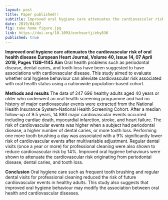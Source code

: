```yaml
---
layout: post
title: Paper published!!
subtitle: Improved oral hygiene care attenuates the cardiovascular risk of oral health disease
date: 2019/04/07
fig: take home figure.jpg
link: https://doi.org/10.1093/eurheartj/ehy836
published: true
---
```


<b>Improved oral hygiene care attenuates the cardiovascular risk of oral health disease</b>
<b>European Heart Journal, Volume 40, Issue 14, 07 April 2019, Pages 1138–1145</b>
<b>Aim</b>
Oral health problems such as periodontal disease, dental caries, and tooth loss have been suggested to have associations with cardiovascular disease. This study aimed to evaluate whether oral hygiene behaviour can alleviate cardiovascular risk associated with oral health status using a nationwide population-based cohort.

<b>Methods and results</b>
The data of 247 696 healthy adults aged 40 years or older who underwent an oral health screening programme and had no history of major cardiovascular events were extracted from the National Health Insurance System-National Health Screening Cohort. After a median follow-up of 9.5 years, 14 893 major cardiovascular events occurred including cardiac death, myocardial infarction, stroke, and heart failure. The risk of cardiovascular events was higher when a subject had periodontal disease, a higher number of dental caries, or more tooth loss. Performing one more tooth brushing a day was associated with a 9% significantly lower risk of cardiovascular events after multivariable adjustment. Regular dental visits (once a year or more) for professional cleaning were also shown to reduce cardiovascular risk by 14%. Improved oral hygiene behaviours were shown to attenuate the cardiovascular risk originating from periodontal disease, dental caries, and tooth loss.

<b>Conclusion</b>
Oral hygiene care such as frequent tooth brushing and regular dental visits for professional cleaning reduced the risk of future cardiovascular events in healthy adults. This study also suggests that improved oral hygiene behaviour may modify the association between oral health and cardiovascular diseases.
